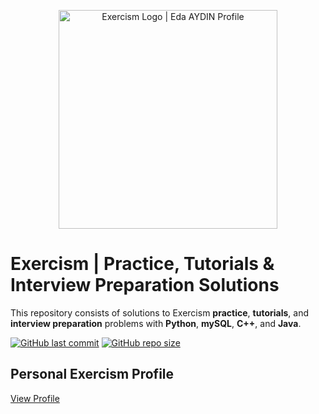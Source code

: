 <p align="center">
    <a href="https://exercism.org/profiles/edaaydinea">
        <img alt="Exercism Logo | Eda AYDIN Profile" src="https://angelika.me/elixir-conf-eu-2021/assets/exercism-logo-with-word.svg", width = 350 >
    </a>
</p>

# Exercism | Practice, Tutorials & Interview Preparation Solutions

This repository consists of solutions to Exercism **practice**, **tutorials**, and **interview preparation** problems with **Python**, **mySQL**, **C++**, and **Java**.

[![GitHub last commit](https://img.shields.io/github/last-commit/edaaydinea/Exercism)](https://github.com/edaaydinea/Exercism/commits/master)
[![GitHub repo size](https://img.shields.io/github/repo-size/edaaydinea/Exercism)](https://github.com/edaaydinea/Exercism/archive/master.zip)

## Personal Exercism Profile

[View Profile](https://exercism.org/profiles/edaaydinea)
